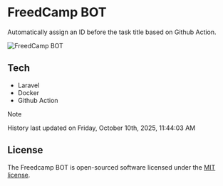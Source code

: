 # FreedCamp BOT

Automatically assign an ID before the task title based on Github Action.

![FreedCamp BOT](https://repository-images.githubusercontent.com/737932867/7d34798b-2680-471c-b089-a78a718d3d6a)

## Tech

- Laravel
- Docker
- Github Action

> [!NOTE]  
> History last updated on Friday, October 10th, 2025, 11:44:03 AM

## License

The Freedcamp BOT is open-sourced software licensed under the [MIT license](https://opensource.org/licenses/MIT).
